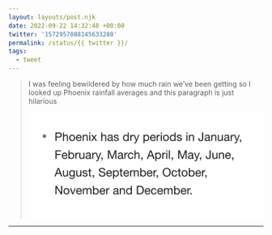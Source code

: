 ```yaml
---
layout: layouts/post.njk
date: 2022-09-22 14:32:48 +00:00
twitter: '1572957088145633280'
permalink: /status/{{ twitter }}/
tags: 
  - tweet
---
```


> I was feeling bewildered by how much rain we’ve been getting so I looked up Phoenix rainfall averages and this paragraph is just hilarious 
> 
> ![Phoenix has dry periods in January, February, March, April, May, June, August, September, October, November and December.](/img/1572957088145633280-FdREBPKakAABNYn.png)

---
